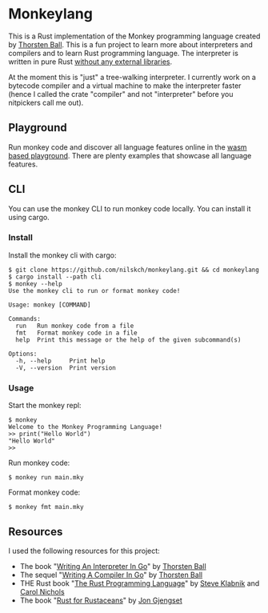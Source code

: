 # Monkeylang

This is a Rust implementation of the Monkey programming language created by [Thorsten Ball](https://github.com/mrnugget).
This is a fun project to learn more about interpreters and compilers and to learn Rust programming language.
The interpreter is written in pure Rust [without any external libraries](https://github.com/nilskch/monkeylang/blob/main/compiler/Cargo.toml).

At the moment this is "just" a tree-walking interpreter. I currently work on a bytecode compiler and a virtual machine to make the interpreter faster
(hence I called the crate "compiler" and not "interpreter" before you nitpickers call me out).

## Playground
Run monkey code and discover all language features online in the [wasm based playground](https://nilskch.github.io/monkeylang).
There are plenty examples that showcase all language features.

## CLI
You can use the monkey CLI to run monkey code locally. You can install it using cargo.

### Install
Install the monkey cli with cargo:
```
$ git clone https://github.com/nilskch/monkeylang.git && cd monkeylang
$ cargo install --path cli
$ monkey --help
Use the monkey cli to run or format monkey code!

Usage: monkey [COMMAND]

Commands:
  run   Run monkey code from a file
  fmt   Format monkey code in a file
  help  Print this message or the help of the given subcommand(s)

Options:
  -h, --help     Print help
  -V, --version  Print version
```

### Usage
Start the monkey repl:
```
$ monkey
Welcome to the Monkey Programming Language!
>> print("Hello World")
"Hello World"
>>
```

Run monkey code:
```
$ monkey run main.mky
```

Format monkey code:
```
$ monkey fmt main.mky
```

## Resources
I used the following resources for this project:
- The book "[Writing An Interpreter In Go](https://interpreterbook.com/)" by [Thorsten Ball](https://github.com/mrnugget)
- The sequel "[Writing A Compiler In Go](https://compilerbook.com/)" by [Thorsten Ball](https://github.com/mrnugget)
- THE Rust book "[The Rust Programming Language](https://doc.rust-lang.org/book/)" by [Steve Klabnik](https://github.com/steveklabnik) and [Carol Nichols](https://github.com/carols10cents)
- The book "[Rust for Rustaceans](https://rust-for-rustaceans.com/)" by [Jon Gjengset](https://github.com/jonhoo)
